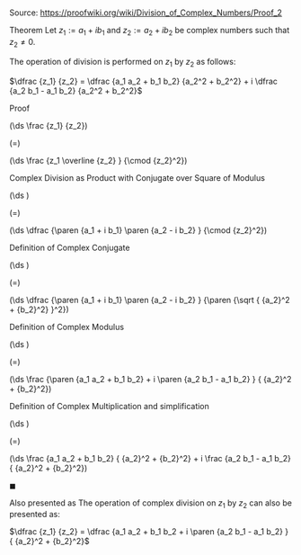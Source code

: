# 

Source: https://proofwiki.org/wiki/Division_of_Complex_Numbers/Proof_2

Theorem
Let $z_1 := a_1 + i b_1$ and $z_2 := a_2 + i b_2$ be complex numbers such that $z_2 \ne 0$.

The operation of division is performed on $z_1$ by $z_2$ as follows:

$\dfrac {z_1} {z_2} = \dfrac {a_1 a_2 + b_1 b_2} {a_2^2 + b_2^2} + i \dfrac {a_2 b_1 - a_1 b_2} {a_2^2 + b_2^2}$


Proof













\(\ds \frac {z_1} {z_2}\)

\(=\)







\(\ds \frac {z_1 \overline {z_2} } {\cmod {z_2}^2}\)





Complex Division as Product with Conjugate over Square of Modulus














\(\ds \)

\(=\)







\(\ds \dfrac {\paren {a_1 + i b_1} \paren {a_2 - i b_2} } {\cmod {z_2}^2}\)





Definition of Complex Conjugate














\(\ds \)

\(=\)







\(\ds \dfrac {\paren {a_1 + i b_1} \paren {a_2 - i b_2} } {\paren {\sqrt { {a_2}^2 + {b_2}^2} }^2}\)





Definition of Complex Modulus














\(\ds \)

\(=\)







\(\ds \frac {\paren {a_1 a_2 + b_1 b_2} + i \paren {a_2 b_1 - a_1 b_2} } { {a_2}^2 + {b_2}^2}\)





Definition of Complex Multiplication and simplification














\(\ds \)

\(=\)







\(\ds \frac {a_1 a_2 + b_1 b_2} { {a_2}^2 + {b_2}^2} + i \frac {a_2 b_1 - a_1 b_2} { {a_2}^2 + {b_2}^2}\)









$\blacksquare$


Also presented as
The operation of complex division on $z_1$ by $z_2$ can also be presented as:

$\dfrac {z_1} {z_2} = \dfrac {a_1 a_2 + b_1 b_2 + i \paren {a_2 b_1 - a_1 b_2} } { {a_2}^2 + {b_2}^2}$




